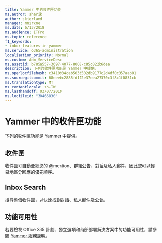 ```yaml
---
title: Yammer 中的收件匣功能
ms.author: sharik
author: skjerland
manager: mnirkhe
ms.date: 6/13/2018
ms.audience: ITPro
ms.topic: reference
f1_keywords:
- inbox-features-in-yammer
ms.service: o365-administration
localization_priority: Normal
ms.custom: Adm_ServiceDesc
ms.assetid: b785a557-3697-4077-8008-c85c822b6dea
description: 下列的收件匣功能是 Yammer 中提供。
ms.openlocfilehash: c3410934cab503b502db9177c2d4df0c357aab01
ms.sourcegitcommit: 68eee0c2885fd112e37eea27370c3f8c1f0831cb
ms.translationtype: MT
ms.contentlocale: zh-TW
ms.lasthandoff: 03/07/2019
ms.locfileid: "30466830"
---
```

# <a name="inbox-features-in-yammer"></a>Yammer 中的收件匣功能

下列的收件匣功能是 Yammer 中提供。
  
## <a name="inbox"></a>收件匣
<a name="bkmk_Inbox"> </a>

收件匣可自動彙總您的 @mention、群組公告、對話及私人郵件，因此您可以輕易地區分回應的優先順序。
  
## <a name="inbox-search"></a>Inbox Search
<a name="bkmk_InboxSearch"> </a>

搜尋整個收件匣，以快速找到對話、私人郵件及公告。
  
## <a name="feature-availability"></a>功能可用性
<a name="bkmk_InboxSearch"> </a>

若要檢視 Office 365 計劃、獨立選項和內部部署解決方案中的功能可用性，請參閱 [Yammer 服務說明](yammer-service-description.md)。
  

